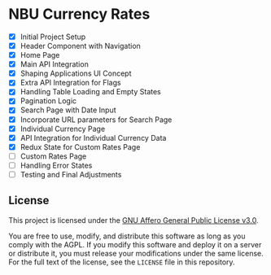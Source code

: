 # NBU Currency Rates

- [x] Initial Project Setup
- [x] Header Component with Navigation
- [x] Home Page
- [x] Main API Integration
- [x] Shaping Applications UI Concept
- [x] Extra API Integration for Flags
- [x] Handling Table Loading and Empty States
- [x] Pagination Logic
- [x] Search Page with Date Input
- [x] Incorporate URL parameters for Search Page
- [x] Individual Currency Page
- [x] API Integration for Individual Currency Data
- [x] Redux State for Custom Rates Page
- [ ] Custom Rates Page
- [ ] Handling Error States
- [ ] Testing and Final Adjustments

## License

This project is licensed under the [GNU Affero General Public License v3.0](https://www.gnu.org/licenses/agpl-3.0.html).

You are free to use, modify, and distribute this software as long as you comply with the AGPL.
If you modify this software and deploy it on a server or distribute it, you must release your modifications under the same license.
For the full text of the license, see the `LICENSE` file in this repository.